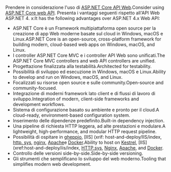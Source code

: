<span data-ttu-id="b17c6-101">Prendere in considerazione l'uso di [ASP.NET Core API Web](/aspnet/core/web-api).</span><span class="sxs-lookup"><span data-stu-id="b17c6-101">Consider using [ASP.NET Core web API](/aspnet/core/web-api).</span></span> <span data-ttu-id="b17c6-102">Presenta i vantaggi seguenti rispetto all'API Web ASP.NET 4. x:</span><span class="sxs-lookup"><span data-stu-id="b17c6-102">It has the following advantages over ASP.NET 4.x Web API:</span></span>

* <span data-ttu-id="b17c6-103">ASP.NET Core è un Framework multipiattaforma open source per la creazione di app Web moderne basate sul cloud in Windows, macOS e Linux.</span><span class="sxs-lookup"><span data-stu-id="b17c6-103">ASP.NET Core is an open-source, cross-platform framework for building modern, cloud-based web apps on Windows, macOS, and Linux.</span></span>
* <span data-ttu-id="b17c6-104">I controller ASP.NET Core MVC e i controller API Web sono unificati.</span><span class="sxs-lookup"><span data-stu-id="b17c6-104">The ASP.NET Core MVC controllers and web API controllers are unified.</span></span>
* <span data-ttu-id="b17c6-105">Progettazione finalizzata alla testabilità.</span><span class="sxs-lookup"><span data-stu-id="b17c6-105">Architected for testability.</span></span>
* <span data-ttu-id="b17c6-106">Possibilità di sviluppo ed esecuzione in Windows, macOS e Linux.</span><span class="sxs-lookup"><span data-stu-id="b17c6-106">Ability to develop and run on Windows, macOS, and Linux.</span></span>
* <span data-ttu-id="b17c6-107">Focalizzati su risorse open source e sulle community.</span><span class="sxs-lookup"><span data-stu-id="b17c6-107">Open-source and community-focused.</span></span>
* <span data-ttu-id="b17c6-108">Integrazione di moderni framework lato client e di flussi di lavoro di sviluppo.</span><span class="sxs-lookup"><span data-stu-id="b17c6-108">Integration of modern, client-side frameworks and development workflows.</span></span>
* <span data-ttu-id="b17c6-109">Sistema di configurazione basato su ambiente e pronto per il cloud.</span><span class="sxs-lookup"><span data-stu-id="b17c6-109">A cloud-ready, environment-based configuration system.</span></span>
* <span data-ttu-id="b17c6-110">Inserimento delle dipendenze predefinito.</span><span class="sxs-lookup"><span data-stu-id="b17c6-110">Built-in dependency injection.</span></span>
* <span data-ttu-id="b17c6-111">Una pipeline di richiesta HTTP leggera, ad alte prestazioni e modulare.</span><span class="sxs-lookup"><span data-stu-id="b17c6-111">A lightweight, high-performance, and modular HTTP request pipeline.</span></span>
* <span data-ttu-id="b17c6-112">Possibilità di ospitare in [gheppio](/aspnet/core/fundamentals/servers/kestrel), [IIS] (xrif: host-and-deploy/IIS/index, [http. sys](xref:fundamentals/servers/httpsys), [nginx](xref:host-and-deploy/linux-nginx), [Apache](xref:host-and-deploy/linux-apache)e [Docker](xref:host-and-deploy/docker/index).</span><span class="sxs-lookup"><span data-stu-id="b17c6-112">Ability to host on [Kestrel](/aspnet/core/fundamentals/servers/kestrel), [IIS](xref:host-and-deploy/iis/index, [HTTP.sys](xref:fundamentals/servers/httpsys), [Nginx](xref:host-and-deploy/linux-nginx), [Apache](xref:host-and-deploy/linux-apache), and [Docker](xref:host-and-deploy/docker/index).</span></span>
* <span data-ttu-id="b17c6-113">Controllo delle versioni side-by-side.</span><span class="sxs-lookup"><span data-stu-id="b17c6-113">Side-by-side versioning.</span></span>
* <span data-ttu-id="b17c6-114">Gli strumenti che semplificano lo sviluppo del web moderno.</span><span class="sxs-lookup"><span data-stu-id="b17c6-114">Tooling that simplifies modern web development.</span></span>
